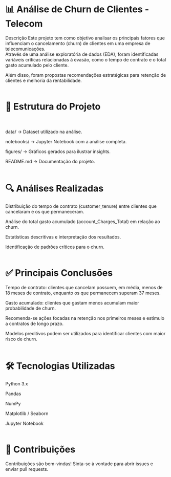 # 📊  Análise de Churn de Clientes - Telecom
Descrição
Este projeto tem como objetivo analisar os principais fatores que influenciam o cancelamento (churn) de clientes em uma empresa de telecomunicações.<br> 
Através de uma análise exploratória de dados (EDA), foram identificadas variáveis críticas relacionadas à evasão, como o tempo de contrato e o total gasto acumulado pelo cliente.

Além disso, foram propostas recomendações estratégicas para retenção de clientes e melhoria da rentabilidade.<br><br>

# 📁 Estrutura do Projeto<br><br>
data/ → Dataset utilizado na análise.

notebooks/ → Jupyter Notebook com a análise completa.

figures/ → Gráficos gerados para ilustrar insights.

README.md → Documentação do projeto.<br><br>

# 🔍 Análises Realizadas
Distribuição do tempo de contrato (customer_tenure) entre clientes que cancelaram e os que permaneceram.

Análise do total gasto acumulado (account_Charges_Total) em relação ao churn.

Estatísticas descritivas e interpretação dos resultados.

Identificação de padrões críticos para o churn.<br><br>

# ✅ Principais Conclusões
Tempo de contrato: clientes que cancelam possuem, em média, menos de 18 meses de contrato, enquanto os que permanecem superam 37 meses.

Gasto acumulado: clientes que gastam menos acumulam maior probabilidade de churn.

Recomenda-se ações focadas na retenção nos primeiros meses e estímulo a contratos de longo prazo.

Modelos preditivos podem ser utilizados para identificar clientes com maior risco de churn.<br><br>

# 🛠️ Tecnologias Utilizadas
Python 3.x

Pandas

NumPy

Matplotlib / Seaborn

Jupyter Notebook<br><br>

# 🤝 Contribuições
Contribuições são bem-vindas! Sinta-se à vontade para abrir issues e enviar pull requests.

